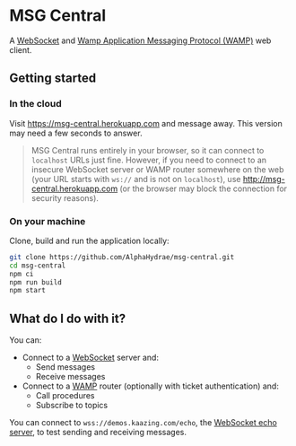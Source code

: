 # MSG Central

A [WebSocket][ws] and [Wamp Application Messaging Protocol (WAMP)][wamp] web
client.



## Getting started

### In the cloud

Visit https://msg-central.herokuapp.com and message away. This version may need
a few seconds to answer.

> MSG Central runs entirely in your browser, so it can connect to `localhost`
> URLs just fine. However, if you need to connect to an insecure WebSocket
> server or WAMP router somewhere on the web (your URL starts with `ws://` and
> is not on `localhost`), use http://msg-central.herokuapp.com (or the browser
> may block the connection for security reasons).

### On your machine

Clone, build and run the application locally:

```bash
git clone https://github.com/AlphaHydrae/msg-central.git
cd msg-central
npm ci
npm run build
npm start
```



## What do I do with it?

You can:

* Connect to a [WebSocket][ws] server and:
  * Send messages
  * Receive messages
* Connect to a [WAMP][wamp] router (optionally with ticket authentication) and:
  * Call procedures
  * Subscribe to topics

You can connect to `wss://demos.kaazing.com/echo`, the [WebSocket echo
server][ws-echo], to test sending and receiving messages.



[wamp]: https://wamp-proto.org
[ws]: https://en.wikipedia.org/wiki/WebSocket
[ws-echo]: https://www.websocket.org/echo.html
